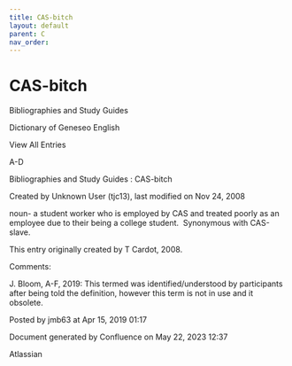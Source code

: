 ```yaml
---
title: CAS-bitch
layout: default
parent: C
nav_order:
---
```


# CAS-bitch

Bibliographies and Study Guides

Dictionary of Geneseo English

View All Entries

A-D

Bibliographies and Study Guides : CAS-bitch

Created by  Unknown User (tjc13), last modified on Nov 24, 2008

noun- a student worker who is employed by CAS and treated poorly as an employee due to their being a college student.  Synonymous with CAS-slave.

This entry originally created by T Cardot, 2008.

Comments:

J. Bloom, A-F, 2019: This termed was identified/understood by participants after being told the definition, however this term is not in use and it obsolete. 

Posted by jmb63 at Apr 15, 2019 01:17

Document generated by Confluence on May 22, 2023 12:37

Atlassian
